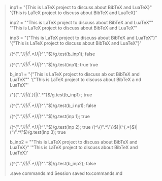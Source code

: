>
> inp1 = "{This is LaTeX project to discuss about BibTeX and LuaTeX}"
'{This is LaTeX project to discuss about BibTeX and LuaTeX}'
>
> inp2 = "\"This is LaTeX project to discuss about BibTeX and LuaTeX\""
'"This is LaTeX project to discuss about BibTeX and LuaTeX"'
>
> inp3 = "{\"This is LaTeX project to discuss about BibTeX and LuaTeX\"}"
'{"This is LaTeX project to discuss about BibTeX and LuaTeX"}'
>
> /(^\{\".*\"\}$)|(^\{.*\}$)|(^\".*\"$)/g.test(b_inp1);
false
>
> /(^\{\".*\"\}$)|(^\{.*\}$)|(^\".*\"$)/g.test(inp1);
true
true
>
> b_inp1 = "{\"This is LaTeX project to discuss ab
out BibTeX and LuaTeX\""
'{"This is LaTeX project to discuss about BibTeX a
nd LuaTeX"'
>
> /^(\{\".*\"\})|(\{.*\})|(\".*\")$/g.test(b_inp1)
;
true
>
> /(^\{\".*\"\}$)|(^\{.*\}$)|(^\".*\"$)/g.test(b_i
np1);
false
>
> /(^\{\".*\"\}$)|(^\{.*\}$)|(^\".*\"$)/g.test(inp
1);
true
>
> /(^\{\".*\"\}$)|(^\{.*\}$)|(^\".*\"$)/g.test(inp
2);
true
> /(^\{\".*\"\}$)|(^\{.*\}$)|(^\".*\"$)/g.test(inp
3);
true
>
> b_inp2 = "\"This is LaTeX project to discuss about BibTeX and LuaTeX}"
'"This is LaTeX project to discuss about BibTeX and LuaTeX}'
>
> /(^\{\".*\"\}$)|(^\{.*\}$)|(^\".*\"$)/g.test(b_inp2);
false
>
> .save commands.md
Session saved to:commands.md
>
